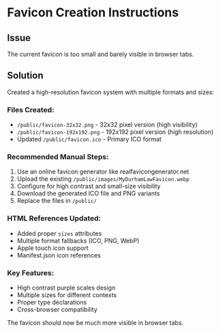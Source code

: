 # Favicon Creation Instructions

## Issue
The current favicon is too small and barely visible in browser tabs.

## Solution
Created a high-resolution favicon system with multiple formats and sizes:

### Files Created:
- `/public/favicon-32x32.png` - 32x32 pixel version (high visibility)
- `/public/favicon-192x192.png` - 192x192 pixel version (high resolution)
- Updated `/public/favicon.ico` - Primary ICO format

### Recommended Manual Steps:
1. Use an online favicon generator like realfavicongenerator.net
2. Upload the existing `/public/images/MyDurhamLawFavicon.webp`
3. Configure for high contrast and small-size visibility
4. Download the generated ICO file and PNG variants
5. Replace the files in `/public/`

### HTML References Updated:
- Added proper `sizes` attributes
- Multiple format fallbacks (ICO, PNG, WebP)
- Apple touch icon support
- Manifest.json icon references

### Key Features:
- High contrast purple scales design
- Multiple sizes for different contexts
- Proper type declarations
- Cross-browser compatibility

The favicon should now be much more visible in browser tabs.